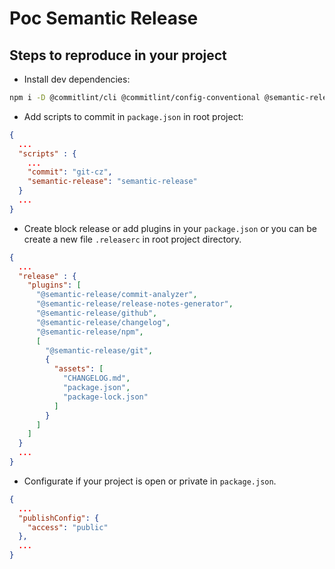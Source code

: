 # Poc Semantic Release

## Steps to reproduce in your project

- Install dev dependencies:

```sh
npm i -D @commitlint/cli @commitlint/config-conventional @semantic-release/changelog @semantic-release/git commitizen cz-conventional-changelog husky semantic-release
```

- Add scripts to commit in `package.json` in root project:

```json
{
  ...
  "scripts" : {
    ...
    "commit": "git-cz",
    "semantic-release": "semantic-release"
  }
  ...
}
```

- Create block release or add plugins in your `package.json` or you can be create a new file `.releaserc` in root project directory.

```json
{
  ...
  "release" : {
    "plugins": [
      "@semantic-release/commit-analyzer",
      "@semantic-release/release-notes-generator",
      "@semantic-release/github",
      "@semantic-release/changelog",
      "@semantic-release/npm",
      [
        "@semantic-release/git",
        {
          "assets": [
            "CHANGELOG.md",
            "package.json",
            "package-lock.json"
          ]
        }
      ]
    ]
  }
  ...
}
```

- Configurate if your project is open or private in `package.json`.

```json
{
  ...
  "publishConfig": {
    "access": "public"
  },
  ...
}
```
